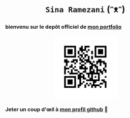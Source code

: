 # <p align="center"> ```Sina Ramezani``` (ᵔᴥᵔ) </p>

 ### bienvenu sur le depôt officiel de [mon portfolio](https://sina-glitch.github.io/Exemple-portfolio/)

 <p align="center"> <img src="https://github.com/ay-belbachir/ay-belbachir/blob/main/spotify-now/chart.png" width="200" height="whatever"> </p>



### Jeter un coup d'œil à [mon profil github](https://github.com/Sina-glitch) :eyes:
